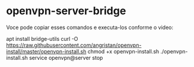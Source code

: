 # openvpn-server-bridge

Voce pode copiar esses comandos e executa-los conforme o video:

apt install bridge-utils
curl -O https://raw.githubusercontent.com/angristan/openvpn-install/master/openvpn-install.sh
chmod +x openvpn-install.sh
./openvpn-install.sh
service openvpn@server stop
